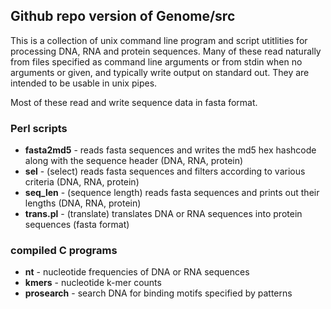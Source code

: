 
## Github repo version of Genome/src 

This is a collection of unix command line program and script utitlities for processing DNA, RNA and protein sequences.  Many of these read naturally from files specified as command line arguments or from stdin when no arguments or given, and typically write output on standard out.   They are intended to be usable in unix pipes.   

Most of these read and write sequence data in fasta format.

### Perl scripts

* **fasta2md5** - reads fasta sequences and writes the md5 hex hashcode along with the sequence header (DNA, RNA, protein)
* **sel**   - (select) reads fasta sequences and filters according to various criteria (DNA, RNA, protein)
* **seq_len** - (sequence length) reads fasta sequences and prints out their lengths (DNA, RNA, protein)
* **trans.pl** - (translate) translates DNA or RNA sequences into protein sequences (fasta format)

### compiled C programs

* **nt** - nucleotide frequencies of DNA or RNA sequences
* **kmers** - nucleotide k-mer counts
* **prosearch** - search DNA for binding motifs specified by patterns
